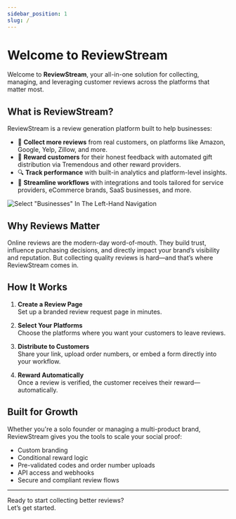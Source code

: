 ```yaml
---
sidebar_position: 1
slug: /
---
```


# Welcome to ReviewStream

Welcome to **ReviewStream**, your all-in-one solution for collecting, managing, and leveraging customer reviews across the platforms that matter most.

## What is ReviewStream?

ReviewStream is a review generation platform built to help businesses:

-   🚀 **Collect more reviews** from real customers, on platforms like Amazon, Google, Yelp, Zillow, and more.
-   🎁 **Reward customers** for their honest feedback with automated gift distribution via Tremendous and other reward providers.
-   🔍 **Track performance** with built-in analytics and platform-level insights.
-   🔄 **Streamline workflows** with integrations and tools tailored for service providers, eCommerce brands, SaaS businesses, and more.

![Select "Businesses" In The Left-Hand Navigation](/img/funnel.png)

## Why Reviews Matter

Online reviews are the modern-day word-of-mouth. They build trust, influence purchasing decisions, and directly impact your brand’s visibility and reputation. But collecting quality reviews is hard—and that’s where ReviewStream comes in.

## How It Works

1. **Create a Review Page**  
   Set up a branded review request page in minutes.

2. **Select Your Platforms**  
   Choose the platforms where you want your customers to leave reviews.

3. **Distribute to Customers**  
   Share your link, upload order numbers, or embed a form directly into your workflow.

4. **Reward Automatically**  
   Once a review is verified, the customer receives their reward—automatically.

## Built for Growth

Whether you're a solo founder or managing a multi-product brand, ReviewStream gives you the tools to scale your social proof:

-   Custom branding
-   Conditional reward logic
-   Pre-validated codes and order number uploads
-   API access and webhooks
-   Secure and compliant review flows

---

Ready to start collecting better reviews?  
Let’s get started.
